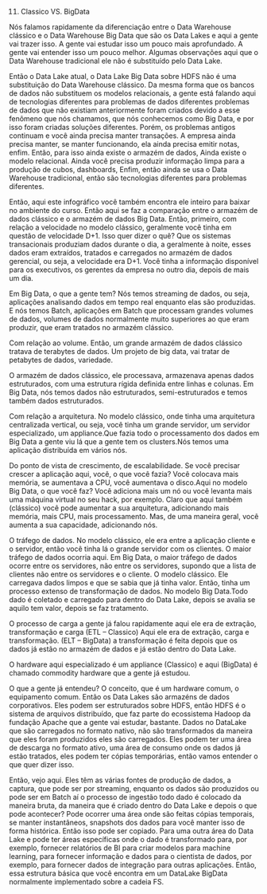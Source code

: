 11. Classico VS. BigData

Nós falamos rapidamente da diferenciação entre o Data Warehouse clássico e o Data Warehouse Big Data que são os Data Lakes e aqui a gente vai trazer isso. A gente vai estudar isso um pouco mais aprofundado. A gente vai entender isso um pouco melhor. Algumas observações aqui que o Data Warehouse tradicional ele não é substituído pelo  Data Lake.

Então o Data Lake atual, o Data Lake Big Data sobre HDFS não é uma substituição do Data Warehouse clássico.
Da mesma forma que os bancos de dados não substituem os modelos relacionais, a gente está falando aqui de tecnologias diferentes para problemas de dados diferentes problemas de dados que não existiam anteriormente foram criados devido a esse fenômeno que nós chamamos, que nós conhecemos como Big Data, e por isso foram criadas soluções diferentes. Porém, os problemas antigos continuam e você ainda precisa manter transações. A empresa ainda precisa manter, se manter funcionando, ela ainda precisa emitir notas, enfim. Então, para isso ainda existe o armazém de dados, Ainda existe o modelo relacional. Ainda você precisa produzir informação limpa para a produção de cubos, dashboards, Enfim, então ainda se usa o Data Warehouse tradicional, então são tecnologias diferentes para problemas diferentes.

Então, aqui este infográfico você também encontra ele inteiro para baixar no ambiente do curso. Então aqui se faz a comparação entre o armazém de dados clássico e o armazém de dados Big Data.
Então, primeiro, com relação a velocidade no modelo clássico, geralmente você tinha em questão de velocidade D+1. Isso quer dizer o quê? Que os sistemas transacionais produziam dados durante o dia, a geralmente à noite, esses dados eram extraídos, tratados e carregados no armazém de dados gerencial, ou seja, a velocidade era D+1. Você tinha a informação disponível para os executivos, os gerentes da empresa no outro dia, depois de mais um dia.

Em Big Data, o que a gente tem? Nós temos streaming de dados, ou seja, aplicações analisando dados em tempo real enquanto elas são produzidas. E nós temos Batch, aplicações em Batch que processam grandes volumes de dados, volumes de dados normalmente muito superiores ao que eram produzir, que eram tratados no armazém clássico.

Com relação ao volume. Então, um grande armazém de dados clássico tratava de terabytes de dados. Um projeto de big data, vai tratar de petabytes de dados, variedade.

O armazém de dados clássico, ele processava, armazenava apenas dados estruturados, com uma estrutura rígida definida entre linhas e colunas. Em Big Data, nós temos dados não estruturados, semi-estruturados e temos também dados estruturados.

Com relação a arquitetura. No modelo clássico, onde tinha uma arquitetura centralizada vertical, ou seja, você tinha um grande servidor, um servidor especializado, um appliance.Que fazia todo o processamento dos dados em Big Data a gente viu lá que a gente tem os clusters.Nós temos uma aplicação distribuída em vários nós.

Do ponto de vista de crescimento, de escalabilidade. Se você precisar crescer a aplicação aqui, você, o que você fazia? Você colocava mais memória, se aumentava a CPU, você aumentava o disco.Aqui no modelo Big Data, o que você faz? Você adiciona mais um nó ou você levanta mais uma máquina virtual no  seu hack, por exemplo. Claro que aqui também (clássico) você pode aumentar a sua arquitetura, adicionando mais memória, mais CPU, mais processamento. Mas, de uma maneira geral, você aumenta a sua capacidade, adicionando nós.

O tráfego de dados. No modelo clássico, ele era entre a aplicação cliente e o servidor, então você tinha lá o grande servidor com os clientes. O maior tráfego de dados ocorria aqui. Em Big Data, o maior tráfego de dados ocorre entre os servidores, não entre os servidores, supondo que a lista de clientes não entre os servidores e o cliente.
O modelo clássico. Ele carregava dados limpos e que se sabia que já tinha valor. Então, tinha um processo extenso de transformação de dados. No modelo Big Data.Todo dado é coletado e carregado para dentro do Data Lake, depois se avalia se aquilo tem valor, depois se faz tratamento.

O processo de carga a gente já falou rapidamente aqui ele era de extração, transformação e carga (ETL – Classico)
Aqui ele era de extração, carga e transformação. (ELT – BigData) a transformação é feita depois que os dados já estão no armazém de dados e já estão dentro do Data Lake.

O hardware aqui especializado é um appliance (Classico) e aqui (BigData) é  chamado commodity hardware que a gente já estudou.

O que a gente já entendeu? O conceito, que é um hardware comum, o equipamento comum.
Então os Data Lakes são armazéns de dados corporativos. Eles podem ser estruturados sobre HDFS, então HDFS é o sistema de arquivos distribuído, que faz parte do ecossistema Hadoop da fundação Apache que a gente vai estudar, bastante. Dados no DataLake que são carregados no formato nativo, não são transformados da maneira que eles foram produzidos eles são carregados. Eles podem ter uma área de descarga no formato ativo, uma área de consumo onde os dados já estão tratados, eles podem ter cópias temporárias, então vamos entender o que quer dizer isso.

Então, vejo aqui. 
Eles têm as várias fontes de produção de dados, a captura, que pode ser por streaming, enquanto os dados são produzidos ou pode ser em Batch aí o processo de ingestão todo dado é colocado da maneira bruta, da maneira que é criado dentro do Data Lake e depois o que pode acontecer? Pode ocorrer uma área onde são feitas cópias temporais, se manter instantâneos, snapshots dos dados para você manter isso de forma histórica. Então isso pode ser copiado. Para uma outra área do Data Lake e pode ter áreas específicas onde o dado é transformado para, por exemplo, fornecer relatórios de BI para criar modelos para machine learning, para fornecer informação e dados para o cientista de dados, por exemplo, para fornecer dados de integração para outras aplicações. Então, essa estrutura básica que você encontra em um DataLake BigData normalmente implementado sobre a cadeia FS.